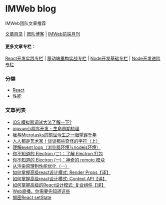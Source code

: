 # IMWeb blog
IMWeb团队文章推荐

[文章目录](https://github.com/imweb/blog/issues) |
[团队博客](http://www.imweb.io/) |
[IMWeb前端月刊](http://imweb.io/column/5b8f9b1824e3b274101b71fd)
#### 更多文章专栏：
[React开发实践专栏](http://imweb.io/column/5958d29238059da70f02a621) |
[移动端重构实战专栏](http://imweb.io/column/59563f570f6fd5ca371681d4) |
[Node开发基础专栏](http://imweb.io/column/596435a8545faa974452cc8f) |
[Node开发进阶专栏](http://imweb.io/column/5964eef574c638ff7c9684d7)

### 分类
- [React](https://github.com/imweb/blog/labels/React)
- [性能](https://github.com/imweb/blog/labels/performance)

### 文章列表
- [iOS 模拟器调试大法了解一下?](https://github.com/imweb/blog/issues/13)
- [mpvue小程序开发 - 生命周期梳理](https://github.com/imweb/blog/issues/12)
- [我与Microtasks的前世今生之一眼望穿千年](https://github.com/imweb/blog/issues/11)
- [人人都是艺术家！谈谈那些奇怪的字符（上）](https://github.com/imweb/blog/issues/10)
- [理解event loop（浏览器环境与nodejs环境）](https://github.com/imweb/blog/issues/9)
- [你不知道的 Electron (二)：了解 Electron 打包](https://github.com/imweb/blog/issues/8)
- [你不知道的 Electron (一)：神奇的 remote 模块](https://github.com/imweb/blog/issues/7)
- [从渲染原理到性能优化（一）](https://github.com/imweb/blog/issues/6)
- [如何掌握高级react设计模式: Render Props【译】](https://github.com/imweb/blog/issues/5)
- [如何掌握高级react设计模式: Context API【译】](https://github.com/imweb/blog/issues/4)
- [如何掌握高级的React设计模式: 复合组件【译】](https://github.com/imweb/blog/issues/3)
- [Web直播，你需要先知道这些](https://github.com/imweb/blog/issues/2)
- [揭密React setState](https://github.com/imweb/blog/issues/1)

